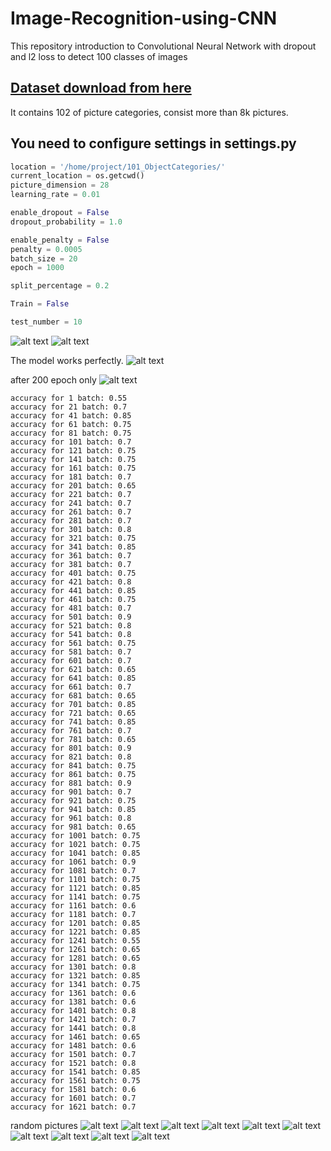 # Image-Recognition-using-CNN
This repository introduction to Convolutional Neural Network with dropout and l2 loss to detect 100 classes of images

## [Dataset download from here](http://www.vision.caltech.edu/Image_Datasets/Caltech101/)
It contains 102 of picture categories, consist more than 8k pictures.

## You need to configure settings in settings.py
```python
location = '/home/project/101_ObjectCategories/'
current_location = os.getcwd()
picture_dimension = 28
learning_rate = 0.01

enable_dropout = False
dropout_probability = 1.0

enable_penalty = False
penalty = 0.0005
batch_size = 20
epoch = 1000

split_percentage = 0.2

Train = False

test_number = 10
```

![alt text](sample.png)
![alt text](graph.png)

The model works perfectly.
![alt text](success.jpg)

after 200 epoch only
![alt text](output/graph.png)

```text
accuracy for 1 batch: 0.55
accuracy for 21 batch: 0.7
accuracy for 41 batch: 0.85
accuracy for 61 batch: 0.75
accuracy for 81 batch: 0.75
accuracy for 101 batch: 0.7
accuracy for 121 batch: 0.75
accuracy for 141 batch: 0.75
accuracy for 161 batch: 0.75
accuracy for 181 batch: 0.7
accuracy for 201 batch: 0.65
accuracy for 221 batch: 0.7
accuracy for 241 batch: 0.7
accuracy for 261 batch: 0.7
accuracy for 281 batch: 0.7
accuracy for 301 batch: 0.8
accuracy for 321 batch: 0.75
accuracy for 341 batch: 0.85
accuracy for 361 batch: 0.7
accuracy for 381 batch: 0.7
accuracy for 401 batch: 0.75
accuracy for 421 batch: 0.8
accuracy for 441 batch: 0.85
accuracy for 461 batch: 0.75
accuracy for 481 batch: 0.7
accuracy for 501 batch: 0.9
accuracy for 521 batch: 0.8
accuracy for 541 batch: 0.8
accuracy for 561 batch: 0.75
accuracy for 581 batch: 0.7
accuracy for 601 batch: 0.7
accuracy for 621 batch: 0.65
accuracy for 641 batch: 0.85
accuracy for 661 batch: 0.7
accuracy for 681 batch: 0.65
accuracy for 701 batch: 0.85
accuracy for 721 batch: 0.65
accuracy for 741 batch: 0.85
accuracy for 761 batch: 0.7
accuracy for 781 batch: 0.65
accuracy for 801 batch: 0.9
accuracy for 821 batch: 0.8
accuracy for 841 batch: 0.75
accuracy for 861 batch: 0.75
accuracy for 881 batch: 0.9
accuracy for 901 batch: 0.7
accuracy for 921 batch: 0.75
accuracy for 941 batch: 0.85
accuracy for 961 batch: 0.8
accuracy for 981 batch: 0.65
accuracy for 1001 batch: 0.75
accuracy for 1021 batch: 0.75
accuracy for 1041 batch: 0.85
accuracy for 1061 batch: 0.9
accuracy for 1081 batch: 0.7
accuracy for 1101 batch: 0.75
accuracy for 1121 batch: 0.85
accuracy for 1141 batch: 0.75
accuracy for 1161 batch: 0.6
accuracy for 1181 batch: 0.7
accuracy for 1201 batch: 0.85
accuracy for 1221 batch: 0.85
accuracy for 1241 batch: 0.55
accuracy for 1261 batch: 0.65
accuracy for 1281 batch: 0.65
accuracy for 1301 batch: 0.8
accuracy for 1321 batch: 0.85
accuracy for 1341 batch: 0.75
accuracy for 1361 batch: 0.6
accuracy for 1381 batch: 0.6
accuracy for 1401 batch: 0.8
accuracy for 1421 batch: 0.7
accuracy for 1441 batch: 0.8
accuracy for 1461 batch: 0.65
accuracy for 1481 batch: 0.6
accuracy for 1501 batch: 0.7
accuracy for 1521 batch: 0.8
accuracy for 1541 batch: 0.85
accuracy for 1561 batch: 0.75
accuracy for 1581 batch: 0.6
accuracy for 1601 batch: 0.7
accuracy for 1621 batch: 0.7
```

random pictures
![alt text](output/probs0.png)
![alt text](output/probs1.png)
![alt text](output/probs2.png)
![alt text](output/probs3.png)
![alt text](output/probs4.png)
![alt text](output/probs5.png)
![alt text](output/probs6.png)
![alt text](output/probs7.png)
![alt text](output/probs8.png)
![alt text](output/probs9.png)


